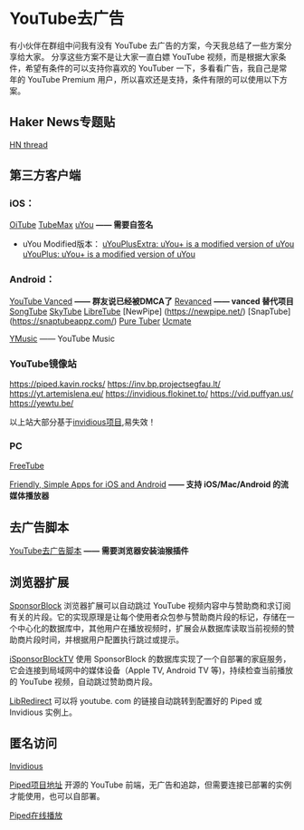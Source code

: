 # YouTube去广告


有小伙伴在群组中问我有没有 YouTube 去广告的方案，今天我总结了一些方案分享给大家。
分享这些方案不是让大家一直白嫖 YouTube 视频，而是根据大家条件，希望有条件的可以支持你喜欢的 YouTuber 一下，多看看广告，我自己是常年的 YouTube Premium 用户，所以喜欢还是支持，条件有限的可以使用以下方案。

## Haker News专题贴
[HN thread](https://news.ycombinator.com/item?id=37884683)

## 第三方客户端
### iOS：
[OiTube](https://apps.apple.com/us/app/oitube-music-player-videos/id6443921093)
[TubeMax](https://apps.apple.com/us/app/tubemax-video-and-live-stream/id1634335563)
[uYou](https://github.com/MiRO92/uYou-for-YouTube) **—— 需要自签名**

- uYou Modified版本：
[uYouPlusExtra: uYou+ is a modified version of uYou](https://github.com/arichorn/uYouPlusExtra)
[uYouPlus: uYou+ is a modified version of uYou](https://github.com/qnblackcat/uYouPlus)

### Android：
[YouTube Vanced](https://youtubevanced.com) **—— 群友说已经被DMCA了**
[Revanced](https://github.com/revanced) **—— vanced 替代项目**
[SongTube](https://songtube.github.io/)
[SkyTube](https://github.com/SkyTubeTeam/SkyTube)
[LibreTube](https://github.com/libre-tube/LibreTube)
[NewPipe] (https://newpipe.net/)
[SnapTube] (https://snaptubeappz.com/)
[Pure Tuber](https://www.puretuber.com/)
[Ucmate](https://www.ucmate.info/)

[YMusic](https://ymusic.io/) —— YouTube Music

### YouTube镜像站
https://piped.kavin.rocks/
https://inv.bp.projectsegfau.lt/
https://yt.artemislena.eu/
https://invidious.flokinet.to/
https://vid.puffyan.us/
https://yewtu.be/

以上站大部分基于[invidious项目](https://github.com/iv-org/invidious),易失效！



### PC
[FreeTube](https://freetubeapp.io/)

[Friendly, Simple Apps for iOS and Android](https://friendly.io/) **—— 支持 iOS/Mac/Android 的流媒体播放器**

## 去广告脚本
[YouTube去广告脚本](https://greasyfork.org/zh-CN/scripts/459541-youtube%E5%8E%BB%E5%B9%BF%E5%91%8A-youtube-ad-blocker) **—— 需要浏览器安装油猴插件**
## 浏览器扩展
[SponsorBlock](https://sponsor.ajay.app/) 浏览器扩展可以自动跳过 YouTube 视频内容中与赞助商和求订阅有关的片段。它的实现原理是让每个使用者众包参与赞助商片段的标记，存储在一个中心化的数据库中，其他用户在播放视频时，扩展会从数据库读取当前视频的赞助商片段时间，并根据用户配置执行跳过或提示。

[iSponsorBlockTV](https://github.com/dmunozv04/iSponsorBlockTV#isponsorblocktv) 使用 SponsorBlock 的数据库实现了一个自部署的家庭服务，它会连接到局域网中的媒体设备（Apple TV, Android TV 等)，持续检查当前播放的 YouTube 视频，自动跳过赞助商片段。

[LibRedirect](https://libredirect.github.io/) 可以将 youtube. com 的链接自动跳转到配置好的 Piped 或 Invidious 实例上。
## 匿名访问
[Invidious](https://invidious.io/)

[Piped项目地址](https://github.com/TeamPiped/Piped/)
开源的 YouTube 前端，无广告和追踪，但需要连接已部署的实例才能使用，也可以自部署。

[Piped在线播放](https://piped.video)
